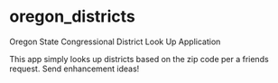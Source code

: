 # oregon_districts
Oregon State Congressional District Look Up Application

This app simply looks up districts based on the zip code per a friends request.  Send enhancement ideas!
